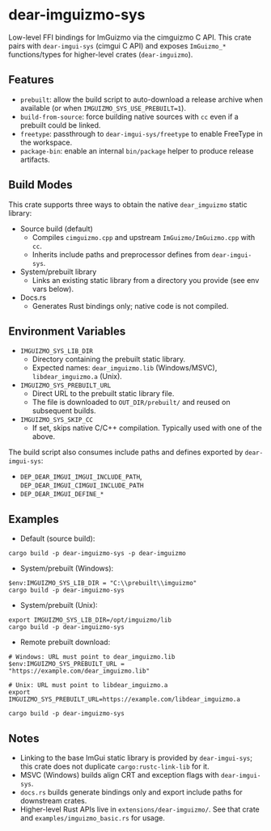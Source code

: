 # dear-imguizmo-sys

Low-level FFI bindings for ImGuizmo via the cimguizmo C API. This crate pairs with `dear-imgui-sys` (cimgui C API) and exposes `ImGuizmo_*` functions/types for higher-level crates (`dear-imguizmo`).

## Features

- `prebuilt`: allow the build script to auto-download a release archive when available (or when `IMGUIZMO_SYS_USE_PREBUILT=1`).
- `build-from-source`: force building native sources with `cc` even if a prebuilt could be linked.
- `freetype`: passthrough to `dear-imgui-sys/freetype` to enable FreeType in the workspace.
- `package-bin`: enable an internal `bin/package` helper to produce release artifacts.

## Build Modes

This crate supports three ways to obtain the native `dear_imguizmo` static library:

- Source build (default)
  - Compiles `cimguizmo.cpp` and upstream `ImGuizmo/ImGuizmo.cpp` with `cc`.
  - Inherits include paths and preprocessor defines from `dear-imgui-sys`.
- System/prebuilt library
  - Links an existing static library from a directory you provide (see env vars below).
- Docs.rs
  - Generates Rust bindings only; native code is not compiled.

## Environment Variables

- `IMGUIZMO_SYS_LIB_DIR`
  - Directory containing the prebuilt static library.
  - Expected names: `dear_imguizmo.lib` (Windows/MSVC), `libdear_imguizmo.a` (Unix).
- `IMGUIZMO_SYS_PREBUILT_URL`
  - Direct URL to the prebuilt static library file.
  - The file is downloaded to `OUT_DIR/prebuilt/` and reused on subsequent builds.
- `IMGUIZMO_SYS_SKIP_CC`
  - If set, skips native C/C++ compilation. Typically used with one of the above.

The build script also consumes include paths and defines exported by `dear-imgui-sys`:

- `DEP_DEAR_IMGUI_IMGUI_INCLUDE_PATH`, `DEP_DEAR_IMGUI_CIMGUI_INCLUDE_PATH`
- `DEP_DEAR_IMGUI_DEFINE_*`

## Examples

- Default (source build):
```
cargo build -p dear-imguizmo-sys -p dear-imguizmo
```

- System/prebuilt (Windows):
```
$env:IMGUIZMO_SYS_LIB_DIR = "C:\\prebuilt\\imguizmo"
cargo build -p dear-imguizmo-sys
```

- System/prebuilt (Unix):
```
export IMGUIZMO_SYS_LIB_DIR=/opt/imguizmo/lib
cargo build -p dear-imguizmo-sys
```

- Remote prebuilt download:
```
# Windows: URL must point to dear_imguizmo.lib
$env:IMGUIZMO_SYS_PREBUILT_URL = "https://example.com/dear_imguizmo.lib"

# Unix: URL must point to libdear_imguizmo.a
export IMGUIZMO_SYS_PREBUILT_URL=https://example.com/libdear_imguizmo.a

cargo build -p dear-imguizmo-sys
```

## Notes

- Linking to the base ImGui static library is provided by `dear-imgui-sys`; this crate does not duplicate `cargo:rustc-link-lib` for it.
- MSVC (Windows) builds align CRT and exception flags with `dear-imgui-sys`.
- `docs.rs` builds generate bindings only and export include paths for downstream crates.
- Higher-level Rust APIs live in `extensions/dear-imguizmo/`. See that crate and `examples/imguizmo_basic.rs` for usage.
